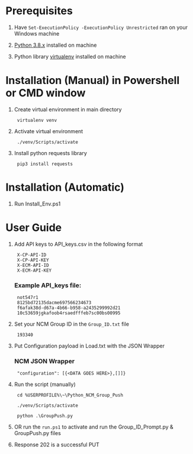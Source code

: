 # Prerequisites

1. Have `Set-ExecutionPolicy -ExecutionPolicy Unrestricted` ran on your Windows machine

1. [Python 3.8.x](https://www.python.org/downloads/) installed on machine

2. Python library [virtualenv](https://virtualenv.pypa.io/en/stable/) installed on machine


# Installation (Manual) in Powershell or CMD window

1. Create virtual environment in main directory

        virtualenv venv

1. Activate virtual environment

        ./venv/Scripts/activate

1. Install python requests library

        pip3 install requests

# Installation (Automatic)

1. Run Install_Env.ps1


# User Guide

1. Add API keys to API_keys.csv in the following format
    
        X-CP-API-ID
        X-CP-API-KEY
        X-ECM-API-ID
        X-ECM-API-KEY
    
    ### Example API_keys file:
    
        not547r1
        8125bd72135dacme697566234673
        f6afak38d-d67a-4b66-b958-a2435299992d21
        10c53659jgkafoob4rsaedfffeb7sc00bs00995

1. Set your NCM Group ID in the `Group_ID.txt` file

        193340

1. Put Configuration payload in Load.txt with the JSON Wrapper

    ### NCM JSON Wrapper

        "configuration": [{<DATA GOES HERE>},[]]}


1. Run the script (manually)

        cd %USERPROFILE%\~\Python_NCM_Group_Push

        ./venv/Scripts/activate
        
        python .\GroupPush.py

1. OR run the `run.ps1` to activate and run the Group_ID_Prompt.py & GroupPush.py files

1. Response 202  is a successful PUT




